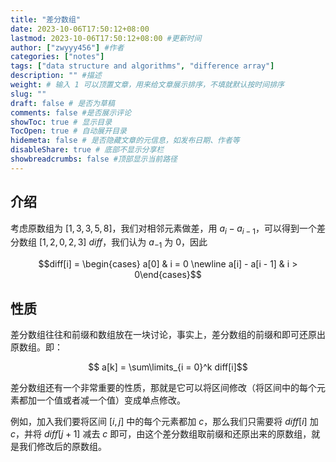 ```yaml
---
title: "差分数组"
date: 2023-10-06T17:50:12+08:00
lastmod: 2023-10-06T17:50:12+08:00 #更新时间
author: ["zwyyy456"] #作者
categories: ["notes"]
tags: ["data structure and algorithms", "difference array"]
description: "" #描述
weight: # 输入 1 可以顶置文章，用来给文章展示排序，不填就默认按时间排序
slug: ""
draft: false # 是否为草稿
comments: false #是否展示评论
showToc: true # 显示目录
TocOpen: true # 自动展开目录
hidemeta: false # 是否隐藏文章的元信息，如发布日期、作者等
disableShare: true # 底部不显示分享栏
showbreadcrumbs: false #顶部显示当前路径
---
```

## 介绍

考虑原数组为 $[1, 3, 3, 5, 8]$，我们对相邻元素做差，用 $a_i - a_{i - 1}$，可以得到一个差分数组 $[1, 2, 0, 2, 3]$ $diff$，我们认为 $a_{-1}$ 为 $0$，因此

$$diff[i] = \begin{cases} a[0] & i = 0 \newline a[i] - a[i - 1] & i > 0\end{cases}$$

## 性质

差分数组往往和前缀和数组放在一块讨论，事实上，差分数组的前缀和即可还原出原数组。即：

$$ a[k] = \sum\limits_{i = 0}^k diff[i]$$

差分数组还有一个非常重要的性质，那就是它可以将区间修改（将区间中的每个元素都加一个值或者减一个值）变成单点修改。

例如，加入我们要将区间 $[i, j]$ 中的每个元素都加 $c$，那么我们只需要将 $diff[i]$ 加 $c$，并将 $diff[j + 1]$ 减去 $c$ 即可，由这个差分数组取前缀和还原出来的原数组，就是我们修改后的原数组。




